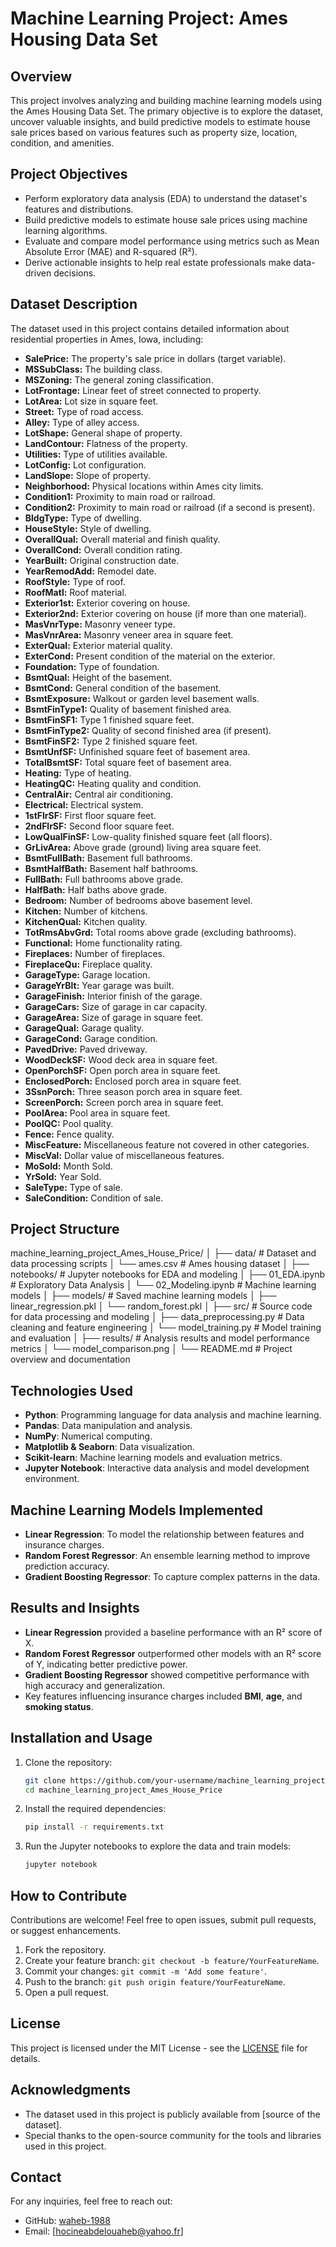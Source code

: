 # Machine Learning Project: Ames Housing Data Set 


## Overview  
This project involves analyzing and building machine learning models using the Ames Housing Data Set. The primary objective is to explore the dataset, uncover valuable insights, and build predictive models to estimate house sale prices based on various features such as property size, location, condition, and amenities.  

## Project Objectives  
- Perform exploratory data analysis (EDA) to understand the dataset's features and distributions.
- Build predictive models to estimate house sale prices using machine learning algorithms.
- Evaluate and compare model performance using metrics such as Mean Absolute Error (MAE) and R-squared (R²).
- Derive actionable insights to help real estate professionals make data-driven decisions. 

## Dataset Description  
The dataset used in this project contains detailed information about residential properties in Ames, Iowa, including:

- **SalePrice:** The property's sale price in dollars (target variable).
- **MSSubClass:** The building class.
- **MSZoning:** The general zoning classification.
- **LotFrontage:** Linear feet of street connected to property.
- **LotArea:** Lot size in square feet.
- **Street:** Type of road access.
- **Alley:** Type of alley access.
- **LotShape:** General shape of property.
- **LandContour:** Flatness of the property.
- **Utilities:** Type of utilities available.
- **LotConfig:** Lot configuration.
- **LandSlope:** Slope of property.
- **Neighborhood:** Physical locations within Ames city limits.
- **Condition1:** Proximity to main road or railroad.
- **Condition2:** Proximity to main road or railroad (if a second is present).
- **BldgType:** Type of dwelling.
- **HouseStyle:** Style of dwelling.
- **OverallQual:** Overall material and finish quality.
- **OverallCond:** Overall condition rating.
- **YearBuilt:** Original construction date.
- **YearRemodAdd:** Remodel date.
- **RoofStyle:** Type of roof.
- **RoofMatl:** Roof material.
- **Exterior1st:** Exterior covering on house.
- **Exterior2nd:** Exterior covering on house (if more than one material).
- **MasVnrType:** Masonry veneer type.
- **MasVnrArea:** Masonry veneer area in square feet.
- **ExterQual:** Exterior material quality.
- **ExterCond:** Present condition of the material on the exterior.
- **Foundation:** Type of foundation.
- **BsmtQual:** Height of the basement.
- **BsmtCond:** General condition of the basement.
- **BsmtExposure:** Walkout or garden level basement walls.
- **BsmtFinType1:** Quality of basement finished area.
- **BsmtFinSF1:** Type 1 finished square feet.
- **BsmtFinType2:** Quality of second finished area (if present).
- **BsmtFinSF2:** Type 2 finished square feet.
- **BsmtUnfSF:** Unfinished square feet of basement area.
- **TotalBsmtSF:** Total square feet of basement area.
- **Heating:** Type of heating.
- **HeatingQC:** Heating quality and condition.
- **CentralAir:** Central air conditioning.
- **Electrical:** Electrical system.
- **1stFlrSF:** First floor square feet.
- **2ndFlrSF:** Second floor square feet.
- **LowQualFinSF:** Low-quality finished square feet (all floors).
- **GrLivArea:** Above grade (ground) living area square feet.
- **BsmtFullBath:** Basement full bathrooms.
- **BsmtHalfBath:** Basement half bathrooms.
- **FullBath:** Full bathrooms above grade.
- **HalfBath:** Half baths above grade.
- **Bedroom:** Number of bedrooms above basement level.
- **Kitchen:** Number of kitchens.
- **KitchenQual:** Kitchen quality.
- **TotRmsAbvGrd:** Total rooms above grade (excluding bathrooms).
- **Functional:** Home functionality rating.
- **Fireplaces:** Number of fireplaces.
- **FireplaceQu:** Fireplace quality.
- **GarageType:** Garage location.
- **GarageYrBlt:** Year garage was built.
- **GarageFinish:** Interior finish of the garage.
- **GarageCars:** Size of garage in car capacity.
- **GarageArea:** Size of garage in square feet.
- **GarageQual:** Garage quality.
- **GarageCond:** Garage condition.
- **PavedDrive:** Paved driveway.
- **WoodDeckSF:** Wood deck area in square feet.
- **OpenPorchSF:** Open porch area in square feet.
- **EnclosedPorch:** Enclosed porch area in square feet.
- **3SsnPorch:** Three season porch area in square feet.
- **ScreenPorch:** Screen porch area in square feet.
- **PoolArea:** Pool area in square feet.
- **PoolQC:** Pool quality.
- **Fence:** Fence quality.
- **MiscFeature:** Miscellaneous feature not covered in other categories.
- **MiscVal:** Dollar value of miscellaneous features.
- **MoSold:** Month Sold.
- **YrSold:** Year Sold.
- **SaleType:** Type of sale.
- **SaleCondition:** Condition of sale.

## Project Structure  
machine_learning_project_Ames_House_Price/
│
├── data/                     # Dataset and data processing scripts
│   └── ames.csv         # Ames housing dataset
│
├── notebooks/                # Jupyter notebooks for EDA and modeling
│   ├── 01_EDA.ipynb          # Exploratory Data Analysis
│   └── 02_Modeling.ipynb     # Machine learning models
│
├── models/                   # Saved machine learning models
│   ├── linear_regression.pkl
│   └── random_forest.pkl
│
├── src/                      # Source code for data processing and modeling
│   ├── data_preprocessing.py # Data cleaning and feature engineering
│   └── model_training.py     # Model training and evaluation
│
├── results/                  # Analysis results and model performance metrics
│   └── model_comparison.png
│
└── README.md                 # Project overview and documentation


## Technologies Used  
- **Python**: Programming language for data analysis and machine learning.  
- **Pandas**: Data manipulation and analysis.  
- **NumPy**: Numerical computing.  
- **Matplotlib & Seaborn**: Data visualization.  
- **Scikit-learn**: Machine learning models and evaluation metrics.  
- **Jupyter Notebook**: Interactive data analysis and model development environment.  

## Machine Learning Models Implemented  
- **Linear Regression**: To model the relationship between features and insurance charges.  
- **Random Forest Regressor**: An ensemble learning method to improve prediction accuracy.  
- **Gradient Boosting Regressor**: To capture complex patterns in the data.  

## Results and Insights  
- **Linear Regression** provided a baseline performance with an R² score of X.  
- **Random Forest Regressor** outperformed other models with an R² score of Y, indicating better predictive power.  
- **Gradient Boosting Regressor** showed competitive performance with high accuracy and generalization.  
- Key features influencing insurance charges included **BMI**, **age**, and **smoking status**.  

## Installation and Usage  
1. Clone the repository:  
    ```bash
    git clone https://github.com/your-username/machine_learning_project_Ames_House_Price.git
    cd machine_learning_project_Ames_House_Price
    ```  
2. Install the required dependencies:  
    ```bash
    pip install -r requirements.txt
    ```  
3. Run the Jupyter notebooks to explore the data and train models:  
    ```bash
    jupyter notebook
    ```  

## How to Contribute  
Contributions are welcome! Feel free to open issues, submit pull requests, or suggest enhancements.  
1. Fork the repository.  
2. Create your feature branch: `git checkout -b feature/YourFeatureName`.  
3. Commit your changes: `git commit -m 'Add some feature'`.  
4. Push to the branch: `git push origin feature/YourFeatureName`.  
5. Open a pull request.  

## License  
This project is licensed under the MIT License - see the [LICENSE](LICENSE) file for details.  

## Acknowledgments  
- The dataset used in this project is publicly available from [source of the dataset].  
- Special thanks to the open-source community for the tools and libraries used in this project.  

## Contact  
For any inquiries, feel free to reach out:  
- GitHub: [waheb-1988](https://github.com/your-username)  
- Email: [hocineabdelouaheb@yahoo.fr]  
